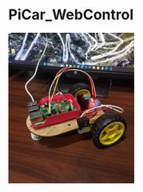 # PiCar_WebControl

<img src="pi_car/IMG_20250401_014844_edit_786369379269064.jpg" alt="PiCar" width="50%" />

